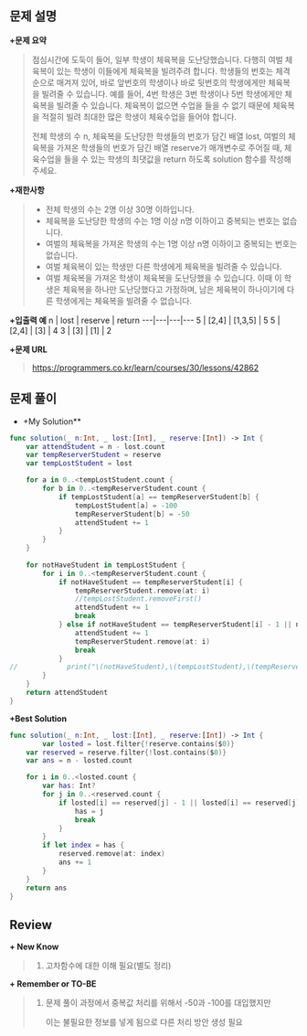 문제 설명
--------

**\+문제 요약**
> 점심시간에 도둑이 들어, 일부 학생이 체육복을 도난당했습니다. 다행히 여벌 체육복이 있는 학생이 이들에게 체육복을 빌려주려 합니다. 학생들의 번호는 체격 순으로 매겨져 있어, 바로 앞번호의 학생이나 바로 뒷번호의 학생에게만 체육복을 빌려줄 수 있습니다. 예를 들어, 4번 학생은 3번 학생이나 5번 학생에게만 체육복을 빌려줄 수 있습니다. 체육복이 없으면 수업을 들을 수 없기 때문에 체육복을 적절히 빌려 최대한 많은 학생이 체육수업을 들어야 합니다.
> 
> 전체 학생의 수 n, 체육복을 도난당한 학생들의 번호가 담긴 배열 lost, 여벌의 체육복을 가져온 학생들의 번호가 담긴 배열 reserve가 매개변수로 주어질 때, 체육수업을 들을 수 있는 학생의 최댓값을 return 하도록 solution 함수를 작성해주세요.

**\+재한사항**
> - 전체 학생의 수는 2명 이상 30명 이하입니다.
> - 체육복을 도난당한 학생의 수는 1명 이상 n명 이하이고 중복되는 번호는 없습니다.
> - 여벌의 체육복을 가져온 학생의 수는 1명 이상 n명 이하이고 중복되는 번호는 없습니다.
> - 여벌 체육복이 있는 학생만 다른 학생에게 체육복을 빌려줄 수 있습니다.
> - 여벌 체육복을 가져온 학생이 체육복을 도난당했을 수 있습니다. 이때 이 학생은 체육복을 하나만 도난당했다고 가정하며, 남은 체육복이 하나이기에 다른 학생에게는 체육복을 빌려줄 수 없습니다.

**\+입출력 예**
n | lost | reserve | return 
---|---|---|---
5 | [2,4] | [1,3,5] | 5
5 | [2,4] | [3] | 4
3 | [3] | [1] | 2

**\+문제 URL**
>https://programmers.co.kr/learn/courses/30/lessons/42862



문제 풀이
---------

* \+My Solution**
```swift
func solution(_ n:Int, _ lost:[Int], _ reserve:[Int]) -> Int {
    var attendStudent = n - lost.count
    var tempReserverStudent = reserve
    var tempLostStudent = lost

    for a in 0..<tempLostStudent.count {
        for b in 0..<tempReserverStudent.count {
            if tempLostStudent[a] == tempReserverStudent[b] {
                tempLostStudent[a] = -100
                tempReserverStudent[b] = -50
                attendStudent += 1
            }
        }
    }
    
    for notHaveStudent in tempLostStudent {
        for i in 0..<tempReserverStudent.count {
            if notHaveStudent == tempReserverStudent[i] {
                tempReserverStudent.remove(at: i)
                //tempLostStudent.removeFirst()
                attendStudent += 1
                break
            } else if notHaveStudent == tempReserverStudent[i] - 1 || notHaveStudent == tempReserverStudent[i] + 1 {
                attendStudent += 1
                tempReserverStudent.remove(at: i)
                break
            }
//            print("\(notHaveStudent),\(tempLostStudent),\(tempReserverStudent)")
        }
    }
    return attendStudent
}
```

**\+Best Solution**
```swift
func solution(_ n:Int, _ lost:[Int], _ reserve:[Int]) -> Int {    
		var losted = lost.filter{!reserve.contains($0)}
    var reserved = reserve.filter{!lost.contains($0)}
    var ans = n - losted.count

    for i in 0..<losted.count {
        var has: Int?
        for j in 0..<reserved.count {
            if losted[i] == reserved[j] - 1 || losted[i] == reserved[j] + 1 {
                has = j
                break
            }
        }
        if let index = has {
            reserved.remove(at: index)
            ans += 1
        }
    }
    return ans
}
```

Review
-----------------
**\+ New Know**
> 1. 고차함수에 대한 이해 필요(별도 정리)
> 

**\+ Remember or TO-BE**
> 1. 문제 풀이 과정에서 중복값 처리를 위해서 -50과 -100를 대입했지만
> 
>    이는 불필요한 정보를 넣게 됨으로 다른 처리 방안 생성 필요
